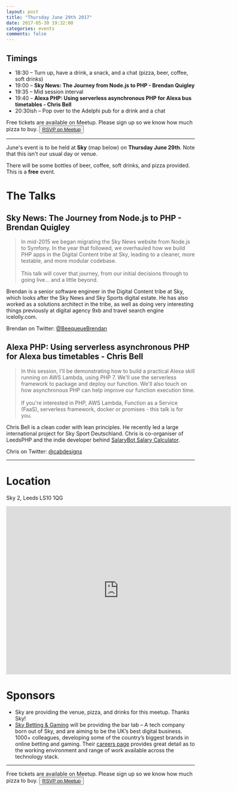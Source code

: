 ```yaml
---
layout: post
title: "Thursday June 29th 2017"
date: 2017-05-30 19:32:00
categories: events
comments: false
---
```


## Timings
* 18:30 – Turn up, have a drink, a snack, and a chat (pizza, beer, coffee, soft drinks)
* 19:00 – **Sky News: The Journey from Node.js to PHP - Brendan Quigley**
* 19:35 – Mid session interval
* 19:40 – **Alexa PHP: Using serverless asynchronous PHP for Alexa bus timetables - Chris Bell**
* 20:30ish – Pop over to the Adelphi pub for a drink and a chat

Free tickets are available on Meetup. Please sign up so we know how much pizza to buy. <button>[RSVP on Meetup](https://www.meetup.com/leedsphp/events/240601179/)</button>

<hr/>

June's event is to be held at **Sky** (map below) on **Thursday June 29th**. Note that this isn't our usual day or venue.

There will be some bottles of beer, coffee, soft drinks, and pizza provided. This is a **free** event.

# The Talks

## Sky News: The Journey from Node.js to PHP - Brendan Quigley

> In mid-2015 we began migrating the Sky News website from Node.js to Symfony.  In the year that followed, we overhauled how we build PHP apps in the Digital Content tribe at Sky, leading to a cleaner, more testable, and more modular codebase.<br/><br/>This talk will cover that journey, from our initial decisions through to going live… and a little beyond.

Brendan is a senior software engineer in the Digital Content tribe at Sky, which looks after the Sky News and Sky Sports digital estate. He has also worked as a solutions architect in the tribe, as well as doing very interesting things previously at digital agency 9xb and travel search engine icelolly.com.

Brendan on Twitter: [@BeequeueBrendan](https://twitter.com/beequeuebrendan)

## Alexa PHP: Using serverless asynchronous PHP for Alexa bus timetables - Chris Bell

> In this session, I'll be demonstrating how to build a practical Alexa skill running on AWS Lambda, using PHP 7. We'll use the serverless framework to package and deploy our function. We'll also touch on how asynchronous PHP can help improve our function execution time.<br/><br/>If you're interested in PHP, AWS Lambda, Function as a Service (FaaS), serverless framework, docker or promises - this talk is for you.

Chris Bell is a clean coder with lean principles. He recently led a large international project for Sky Sport Deutschland. Chris is co-organiser of LeedsPHP and the indie developer behind [SalaryBot Salary Calculator](https://salarybot.co.uk/).

Chris on Twitter: [@cabdesigns](https://twitter.com/cabdesigns)

<hr/>

# Location

Sky 2, Leeds LS10 1QG
<iframe src="https://www.google.com/maps/embed?pb=!1m18!1m12!1m3!1d1422.4678640965142!2d-1.5329736775365983!3d53.79003206444947!2m3!1f0!2f0!3f0!3m2!1i1024!2i768!4f13.1!3m3!1m2!1s0x48795c3db434b0d7%3A0x6d40761b2598cee2!2sSky+2!5e1!3m2!1sen!2suk!4v1496690523895" width="600" height="450" frameborder="0" style="border:0" allowfullscreen></iframe>

# Sponsors

* Sky are providing the venue, pizza, and drinks for this meetup. Thanks Sky!
* [Sky Betting & Gaming](http://skybetcareers.com/about-us) will be providing the bar tab – A tech company born out of Sky, and are aiming to be the UK’s best digital business. 1000+ colleagues, developing some of the country’s biggest brands in online betting and gaming. Their [careers page](http://skybetcareers.com/) provides great detail as to the working environment and range of work available across the technology stack.

<hr/>

Free tickets are available on Meetup. Please sign up so we know how much pizza to buy. <button>[RSVP on Meetup](https://www.meetup.com/leedsphp/events/240601179/)</button>
